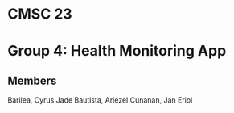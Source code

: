 # CMSC 23
# Group 4: Health Monitoring App

## Members
  
  Barilea, Cyrus Jade
  Bautista, Ariezel 
  Cunanan, Jan Eriol
